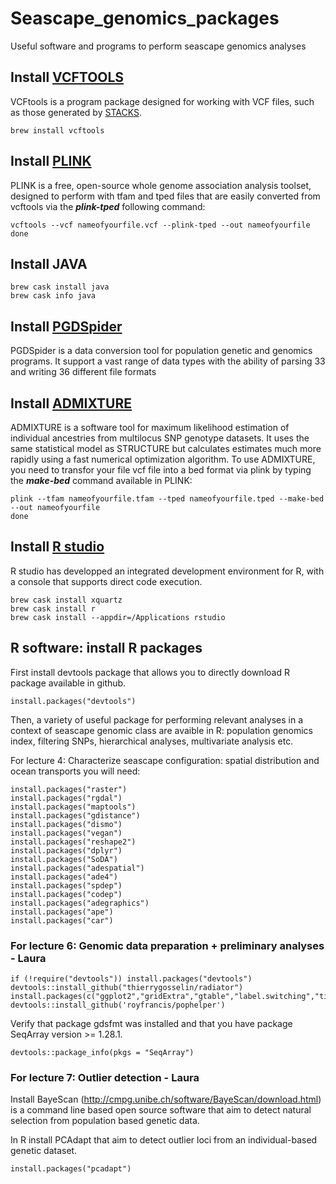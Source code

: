 # Seascape_genomics_packages
Useful software and programs to perform seascape genomics analyses

## Install [VCFTOOLS](http://vcftools.sourceforge.net/)
VCFtools is a program package designed for working with VCF files, such as those generated by [STACKS](http://catchenlab.life.illinois.edu/stacks/).
```{r, engine = 'bash', eval = FALSE}
brew install vcftools
```

## Install [PLINK](http://zzz.bwh.harvard.edu/plink/download.shtml)
PLINK is a free, open-source whole genome association analysis toolset, designed to perform with tfam and tped files that are easily converted from vcftools via the ***plink-tped*** following command:
```{r, engine = 'bash', eval = FALSE}
vcftools --vcf nameofyourfile.vcf --plink-tped --out nameofyourfile
done
```

## Install JAVA
```{r, engine = 'bash', eval = FALSE}
brew cask install java
brew cask info java
```

## Install [PGDSpider](http://www.cmpg.unibe.ch/software/PGDSpider/)
PGDSpider is a data conversion tool for population genetic and genomics programs. 
It support a vast range of data types with the ability of parsing 33 and writing 36 different file formats


## Install [ADMIXTURE](http://software.genetics.ucla.edu/admixture/)
ADMIXTURE is a software tool for maximum likelihood estimation of individual ancestries from multilocus SNP genotype datasets. It uses the same statistical model as STRUCTURE but calculates estimates much more rapidly using a fast numerical optimization algorithm.
To use ADMIXTURE, you need to transfor your file vcf file into a bed format via plink by typing the ***make-bed*** command available in PLINK:
```{r, engine = 'bash', eval = FALSE}
plink --tfam nameofyourfile.tfam --tped nameofyourfile.tped --make-bed --out nameofyourfile
done
```

## Install [R studio](https://www.rstudio.com/products/rstudio/download/)
R studio has developped an integrated development environment for R, with a console that supports direct code execution.

```{r, engine = 'bash', eval = FALSE}
brew cask install xquartz
brew cask install r
brew cask install --appdir=/Applications rstudio
```

## R software: install R packages 
First install devtools package that allows you to directly download R package available in github.
```{r}
install.packages("devtools")
```

Then, a variety of useful package for performing relevant analyses in a context of seascape genomic class are avaible in R: population genomics index, filtering SNPs, hierarchical analyses, multivariate analysis etc.

For lecture 4: Characterize seascape configuration: spatial distribution and ocean transports you will need:

```{r}
install.packages("raster")
install.packages("rgdal")
install.packages("maptools")
install.packages("gdistance")
install.packages("dismo")
install.packages("vegan")
install.packages("reshape2")
install.packages("dplyr")
install.packages("SoDA")
install.packages("adespatial")
install.packages("ade4")
install.packages("spdep")
install.packages("codep")
install.packages("adegraphics")
install.packages("ape")
install.packages("car")

```
### For lecture 6: Genomic data preparation + preliminary analyses - Laura
```{r}
if (!require("devtools")) install.packages("devtools")
devtools::install_github("thierrygosselin/radiator")
install.packages(c("ggplot2","gridExtra","gtable","label.switching","tidyr","devtools"),dependencies=T)
devtools::install_github('royfrancis/pophelper')
```

Verify that package gdsfmt was installed and that you have package SeqArray version >= 1.28.1.
```{r}
devtools::package_info(pkgs = "SeqArray")
```

### For lecture 7: Outlier detection - Laura

Install BayeScan (http://cmpg.unibe.ch/software/BayeScan/download.html) is a command line based open source software that aim to detect natural selection from population based genetic data.

In R install PCAdapt that aim to detect outlier loci from an individual-based genetic dataset.
```{r}
install.packages("pcadapt")
```
